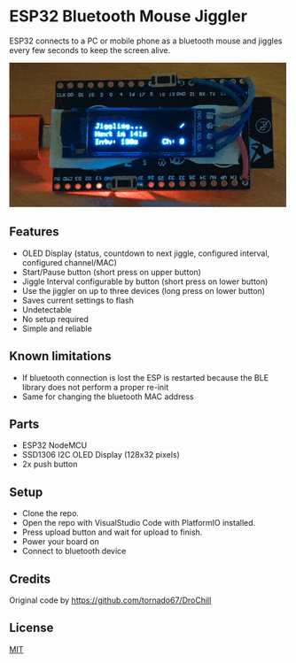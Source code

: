 # ESP32 Bluetooth Mouse Jiggler

ESP32 connects to a PC or mobile phone as a bluetooth mouse and jiggles every few seconds to keep the screen alive.

![demo](demo.gif)

## Features

- OLED Display (status, countdown to next jiggle, configured interval, configured channel/MAC)
- Start/Pause button (short press on upper button)
- Jiggle Interval configurable by button (short press on lower button)
- Use the jiggler on up to three devices (long press on lower button)
- Saves current settings to flash
- Undetectable
- No setup required
- Simple and reliable

## Known limitations

- If bluetooth connection is lost the ESP is restarted because the BLE library does not perform a proper re-init
- Same for changing the bluetooth MAC address

## Parts

- ESP32 NodeMCU
- SSD1306 I2C OLED Display (128x32 pixels)
- 2x push button

## Setup

- Clone the repo.
- Open the repo with VisualStudio Code with PlatformIO installed.
- Press upload button and wait for upload to finish.
- Power your board on
- Connect to bluetooth device

## Credits

Original code by https://github.com/tornado67/DroChill

## License

[MIT](https://choosealicense.com/licenses/mit/)
